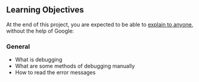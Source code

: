 <h2>Learning Objectives</h2>

<p>At the end of this project, you are expected to be able to <a href="/rltoken/mrElWdkThHc-wwWBat00qg" title="explain to anyone" target="_blank">explain to anyone</a>, without the help of Google:</p>

<h3>General</h3>

<ul>
<li>What is debugging</li>
<li>What are some methods of debugging manually</li>
<li>How to read the error messages</li>
</ul>
